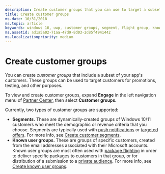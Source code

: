 ```yaml
---
description: Create customer groups that you can use to target a subset of your app's customer base for promotions, testing, or other purposes.
title: Create customer groups
ms.date: 10/31/2018
ms.topic: article
keywords: windows 10, uwp, customer groups, segment, flight group, known user group
ms.assetid: ad1a5a02-71aa-47d9-8d03-2d85f4941442
ms.localizationpriority: medium
---
```

# Create customer groups

You can create *customer groups* that include a subset of your app's customers. These groups can be used to target customers for promotions, testing, and other purposes.

To view and create customer groups, expand **Engage** in the left navigation menu of [Partner Center](https://partner.microsoft.com/dashboard), then select **Customer groups**.

Currently, two types of customer groups are supported:

- **Segments.** These are dynamically-created groups of Windows 10/11 customers who meet the demographic or revenue criteria that you choose. Segments are typically used with [push notifications](send-push-notifications-to-your-apps-customers.md) or [targeted offers](use-targeted-offers-to-maximize-engagement-and-conversions.md). For more info, see [Create customer segments](create-customer-segments.md).
- **Known user groups.** These are groups of specific customers, created from the email addresses associated with their Microsoft accounts. Known user groups are most often used with [package flighting](package-flights.md) in order to deliver specific packages to customers in that group, or for distribution of a submission to a [private audience](choose-visibility-options.md#audience). For more info, see [Create known user groups](create-known-user-groups.md).
